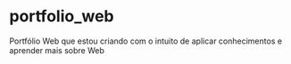# portfolio_web

Portfólio Web que estou criando com o intuito de aplicar conhecimentos e aprender mais sobre Web
